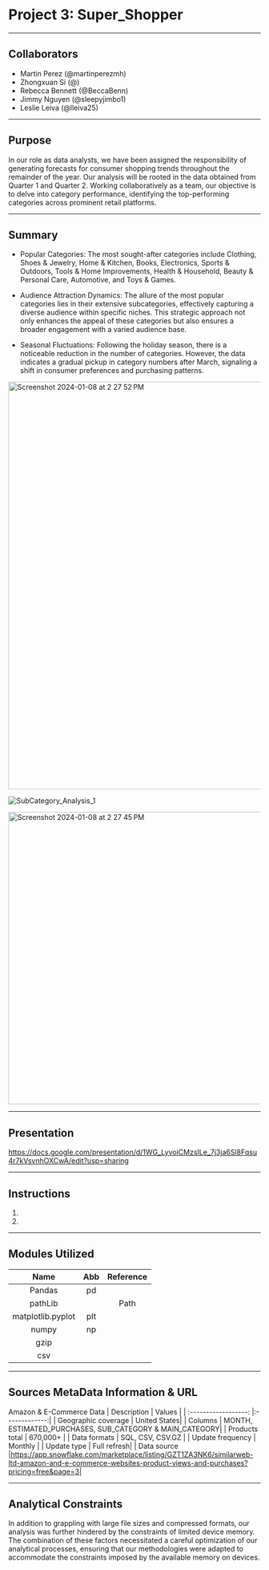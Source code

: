 # Project 3: Super_Shopper

-------------------------------------------------------------------
Collaborators
-------------------------------------------------------------------
 - Martin Perez (@martinperezmh)
 - Zhongxuan Si (@)
 - Rebecca Bennett (@BeccaBenn)
 - Jimmy Nguyen (@sleepyjimbo1)
 - Leslie Leiva (@lleiva25)
   
-------------------------------------------------------------------
Purpose
-------------------------------------------------------------------
In our role as data analysts, we have been assigned the responsibility of generating forecasts for consumer shopping trends throughout the remainder of the year. Our analysis will be rooted in the data obtained from Quarter 1 and Quarter 2. Working collaboratively as a team, our objective is to delve into category performance, identifying the top-performing categories across prominent retail platforms.

-------------------------------------------------------------------
Summary
-------------------------------------------------------------------
- Popular Categories: The most sought-after categories include Clothing, Shoes & Jewelry, Home & Kitchen, Books, Electronics, Sports & Outdoors, Tools & Home Improvements, Health & Household, Beauty & Personal Care, Automotive, and Toys & Games.
  
- Audience Attraction Dynamics: The allure of the most popular categories lies in their extensive subcategories, effectively capturing a diverse audience within specific niches. This strategic approach not only enhances the appeal of these categories but also ensures a broader engagement with a varied audience base.

- Seasonal Fluctuations: Following the holiday season, there is a noticeable reduction in the number of categories. However, the data indicates a gradual pickup in category numbers after March, signaling a shift in consumer preferences and purchasing patterns.
  
<img width="813" alt="Screenshot 2024-01-08 at 2 27 52 PM" src="https://github.com/BeccaBenn/Super_Shopper/assets/140974405/628da0f2-1eff-4fca-8320-93ff444eedd0">

![SubCategory_Analysis_1](https://github.com/BeccaBenn/Super_Shopper/assets/140974405/0308ce4c-59b1-470b-9bcc-69f742cde3f4)

<img width="583" alt="Screenshot 2024-01-08 at 2 27 45 PM" src="https://github.com/BeccaBenn/Super_Shopper/assets/140974405/4983b3b5-5ba1-4dce-86dd-37e7fcc839f5">

-------------------------------------------------------------------
Presentation
-------------------------------------------------------------------
https://docs.google.com/presentation/d/1WG_LyvoiCMzsILe_7j3ja6Sl8Fqsu4r7kVsvnhOXCwA/edit?usp=sharing

-------------------------------------------------------------------
Instructions
-------------------------------------------------------------------
1. 
2. 

-------------------------------------------------------------------
Modules Utilized
-------------------------------------------------------------------
| Name |  Abb    | Reference |
| :---:   | :---: | :---: |
| Pandas | pd  | |
| pathLib | | Path   |
| matplotlib.pyplot | plt   | |
| numpy | np  ||
| gzip |  ||
| csv |   | |
-------------------------------------------------------------------
Sources MetaData Information & URL
-------------------------------------------------------------------
Amazon & E-Commerce Data
| Description        | Values          |
| :------------------: |:-------------:| 
| Geographic coverage | United States|
| Columns | MONTH, ESTIMATED_PURCHASES, SUB_CATEGORY & MAIN_CATEGORY|
| Products total | 670,000+ |
| Data formats | SQL, CSV, CSV.GZ |
| Update frequency | Monthly |
| Update type | Full refresh|
| Data source |https://app.snowflake.com/marketplace/listing/GZT1ZA3NK6/similarweb-ltd-amazon-and-e-commerce-websites-product-views-and-purchases?pricing=free&page=3|

-------------------------------------------------------------------
Analytical Constraints
-------------------------------------------------------------------
In addition to grappling with large file sizes and compressed formats, our analysis was further hindered by the constraints of limited device memory. The combination of these factors necessitated a careful optimization of our analytical processes, ensuring that our methodologies were adapted to accommodate the constraints imposed by the available memory on devices.
	
	
	
	
	
